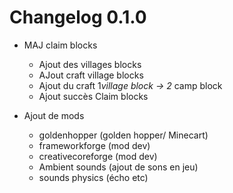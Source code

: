 # Changelog 0.1.0

- MAJ claim blocks
	- Ajout des villages blocks
	- AJout craft village blocks
	- Ajout du craft 1*village block -> 2* camp block
	- Ajout succès Claim blocks

- Ajout de mods
	- goldenhopper (golden hopper/ Minecart)
	- frameworkforge (mod dev)
	- creativecoreforge (mod dev)
	- Ambient sounds (ajout de sons en jeu)
	- sounds physics (écho etc)

